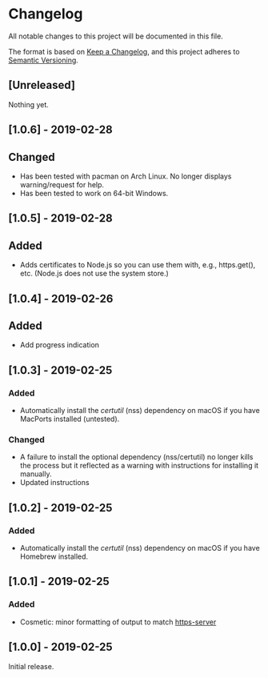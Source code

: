 # Changelog

All notable changes to this project will be documented in this file.

The format is based on [Keep a Changelog](https://keepachangelog.com/en/1.0.0/),
and this project adheres to [Semantic Versioning](https://semver.org/spec/v2.0.0.html).

## [Unreleased]

Nothing yet.

## [1.0.6] - 2019-02-28

## Changed

  - Has been tested with pacman on Arch Linux. No longer displays warning/request for help.
  - Has been tested to work on 64-bit Windows.

## [1.0.5] - 2019-02-28

## Added

  - Adds certificates to Node.js so you can use them with, e.g., https.get(), etc. (Node.js does not use the system store.)

## [1.0.4] - 2019-02-26

## Added

  - Add progress indication

## [1.0.3] - 2019-02-25

### Added

  - Automatically install the _certutil_ (nss) dependency on macOS if you have MacPorts installed (untested).

### Changed

- A failure to install the optional dependency (nss/certutil) no longer kills the process but it reflected as a warning with instructions for installing it manually.
- Updated instructions

## [1.0.2] - 2019-02-25

### Added

  - Automatically install the _certutil_ (nss) dependency on macOS if you have Homebrew installed.

## [1.0.1] - 2019-02-25

### Added

  - Cosmetic: minor formatting of output to match [https-server](https://source.ind.ie/hypha/tools/https-server)

## [1.0.0] - 2019-02-25

Initial release.
